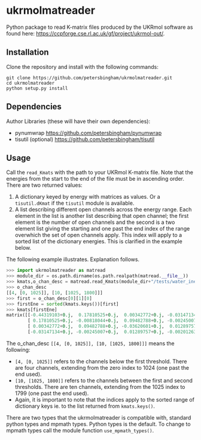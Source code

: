 # ukrmolmatreader
Python package to read K-matrix files produced by the UKRmol software as found here:
https://ccpforge.cse.rl.ac.uk/gf/project/ukrmol-out/.

## Installation

Clone the repository and install with the following commands:

    git clone https://github.com/petersbingham/ukrmolmatreader.git
    cd ukrmolmatreader
    python setup.py install
    
## Dependencies
Author Libraries (these will have their own dependencies):
 - pynumwrap https://github.com/petersbingham/pynumwrap
 - tisutil (optional) https://github.com/petersbingham/tisutil
    
## Usage

Call the `read_Kmats` with the path to your UKRmol K-matrix file. Note that the energies from the start to the end of the file must be in ascending order.
There are two returned values:
  1.  A dictionary keyed by energy with matrices as values. Or a `tisutil.dKmat` if the `tisutil` module is available.
  2.  A list describing different open channels across the energy range. Each element in the list is another list describing that open channel; the first element is the number of open channels and the second is a two element list giving the starting and one past the end index of the range overwhich the set of open channels apply. This index will apply to a sorted list of the dictionary energies. This is clarified in the example below.

The following example illustrates. Explanation follows.
```python
>>> import ukrmolmatreader as matread
>>> module_dir = os.path.dirname(os.path.realpath(matread.__file__))
>>> kmats,o_chan_desc = matread.read_Kmats(module_dir+"/tests/water_inel_B1_10ch.19")
>>> o_chan_desc
[[4, [0, 1025]], [10, [1025, 1800]]]
>>> first = o_chan_desc[0][1][0]
>>> firstEne = sorted(kmats.keys())[first]
>>> kmats[firstEne]
matrix([[-0.44319103+0.j,  0.17810525+0.j,  0.00342772+0.j, -0.03147134+0.j],
        [ 0.17810525+0.j, -0.00818044+0.j,  0.09482788+0.j, -0.00245007+0.j],
        [ 0.00342772+0.j,  0.09482788+0.j, -0.03620601+0.j,  0.01289757+0.j],
        [-0.03147134+0.j, -0.00245007+0.j,  0.01289757+0.j, -0.00201263+0.j]])
```
The o_chan_desc `[[4, [0, 1025]], [10, [1025, 1800]]]` means the following:
 * `[4, [0, 1025]]` refers to the channels below the first threshold. There are four channels, extending from the zero index to 1024 (one past the end used).
 * `[10, [1025, 1800]]` refers to the channels between the first and second thresholds. There are ten channels, extending from the 1025 index to 1799 (one past the end used).
 * Again, it is important to note that the indices apply to the sorted range of dictionary keys ie. to the list returned from `kmats.keys()`.

There are two types that the ukrmolmatreader is compatible with, standard python types and mpmath types. Python types is the default. To change to mpmath types call the module function `use_mpmath_types()`.

